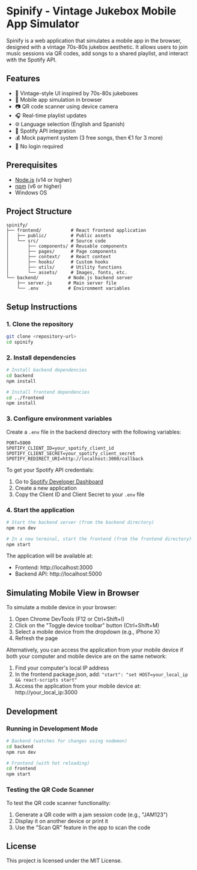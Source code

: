 # Spinify - Vintage Jukebox Mobile App Simulator

Spinify is a web application that simulates a mobile app in the browser, designed with a vintage 70s-80s jukebox aesthetic. It allows users to join music sessions via QR codes, add songs to a shared playlist, and interact with the Spotify API.

## Features

- 🎵 Vintage-style UI inspired by 70s-80s jukeboxes
- 📱 Mobile app simulation in browser
- 📷 QR code scanner using device camera
- 🎧 Real-time playlist updates
- 🌐 Language selection (English and Spanish)
- 🎵 Spotify API integration
- 💰 Mock payment system (3 free songs, then €1 for 3 more)
- 🚀 No login required

## Prerequisites

- [Node.js](https://nodejs.org/) (v14 or higher)
- [npm](https://www.npmjs.com/) (v6 or higher)
- Windows OS

## Project Structure

```
spinify/
├── frontend/           # React frontend application
│   ├── public/         # Public assets
│   └── src/            # Source code
│       ├── components/ # Reusable components
│       ├── pages/      # Page components
│       ├── context/    # React context
│       ├── hooks/      # Custom hooks
│       ├── utils/      # Utility functions
│       └── assets/     # Images, fonts, etc.
└── backend/           # Node.js backend server
    ├── server.js      # Main server file
    └── .env           # Environment variables
```

## Setup Instructions

### 1. Clone the repository

```bash
git clone <repository-url>
cd spinify
```

### 2. Install dependencies

```bash
# Install backend dependencies
cd backend
npm install

# Install frontend dependencies
cd ../frontend
npm install
```

### 3. Configure environment variables

Create a `.env` file in the backend directory with the following variables:

```
PORT=5000
SPOTIFY_CLIENT_ID=your_spotify_client_id
SPOTIFY_CLIENT_SECRET=your_spotify_client_secret
SPOTIFY_REDIRECT_URI=http://localhost:3000/callback
```

To get your Spotify API credentials:
1. Go to [Spotify Developer Dashboard](https://developer.spotify.com/dashboard/)
2. Create a new application
3. Copy the Client ID and Client Secret to your `.env` file

### 4. Start the application

```bash
# Start the backend server (from the backend directory)
npm run dev

# In a new terminal, start the frontend (from the frontend directory)
npm start
```

The application will be available at:
- Frontend: http://localhost:3000
- Backend API: http://localhost:5000

## Simulating Mobile View in Browser

To simulate a mobile device in your browser:

1. Open Chrome DevTools (F12 or Ctrl+Shift+I)
2. Click on the "Toggle device toolbar" button (Ctrl+Shift+M)
3. Select a mobile device from the dropdown (e.g., iPhone X)
4. Refresh the page

Alternatively, you can access the application from your mobile device if both your computer and mobile device are on the same network:

1. Find your computer's local IP address
2. In the frontend package.json, add: `"start": "set HOST=your_local_ip && react-scripts start"`
3. Access the application from your mobile device at: http://your_local_ip:3000

## Development

### Running in Development Mode

```bash
# Backend (watches for changes using nodemon)
cd backend
npm run dev

# Frontend (with hot reloading)
cd frontend
npm start
```

### Testing the QR Code Scanner

To test the QR code scanner functionality:

1. Generate a QR code with a jam session code (e.g., "JAM123")
2. Display it on another device or print it
3. Use the "Scan QR" feature in the app to scan the code

## License

This project is licensed under the MIT License.

